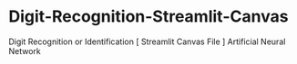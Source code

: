 # Digit-Recognition-Streamlit-Canvas
Digit Recognition or Identification [ Streamlit Canvas File ] Artificial Neural Network

